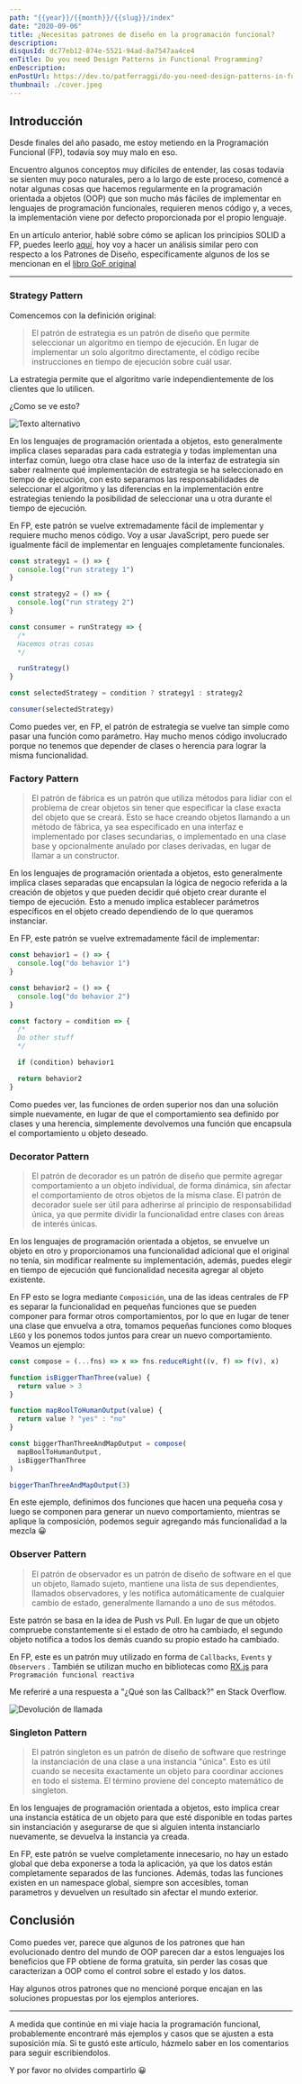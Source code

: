 ```yaml
---
path: "{{year}}/{{month}}/{{slug}}/index"
date: "2020-09-06"
title: ¿Necesitas patrones de diseño en la programación funcional?
description:
disqusId: dc77eb12-874e-5521-94ad-8a7547aa4ce4
enTitle: Do you need Design Patterns in Functional Programming?
enDescription:
enPostUrl: https://dev.to/patferraggi/do-you-need-design-patterns-in-functional-programming-370c
thumbnail: ./cover.jpeg
---
```


## Introducción

Desde finales del año pasado, me estoy metiendo en la Programación Funcional (FP), todavía soy muy malo en eso.

Encuentro algunos conceptos muy difíciles de entender, las cosas todavía se sienten muy poco naturales, pero a lo largo de este proceso, comencé a notar algunas cosas que hacemos regularmente en la programación orientada a objetos (OOP) que son mucho más fáciles de implementar en lenguajes de programación funcionales, requieren menos código y, a veces, la implementación viene por defecto proporcionada por el propio lenguaje.

En un artículo anterior, hablé sobre cómo se aplican los principios SOLID a FP, puedes leerlo [aquí](https://www.patferraggi.dev/blog/2020/jul/solid-funcional/), hoy voy a hacer un análisis similar pero con respecto a los Patrones de Diseño, específicamente algunos de los se mencionan en el [libro GoF original](https://www.amazon.com/Design-Patterns-Object-Oriented-Addison-Wesley-Professional-ebook/dp/B000SEIBB8)

---

### Strategy Pattern

Comencemos con la definición original:

> El patrón de estrategia es un patrón de diseño que permite seleccionar un algoritmo en tiempo de ejecución. En lugar de implementar un solo algoritmo directamente, el código recibe instrucciones en tiempo de ejecución sobre cuál usar.

La estrategia permite que el algoritmo varíe independientemente de los clientes que lo utilicen.

¿Como se ve esto?

![Texto alternativo](/strategy.png)

En los lenguajes de programación orientada a objetos, esto generalmente implica clases separadas para cada estrategia y todas implementan una interfaz común, luego otra clase hace uso de la interfaz de estrategia sin saber realmente qué implementación de estrategia se ha seleccionado en tiempo de ejecución, con esto separamos las responsabilidades de seleccionar el algoritmo y las diferencias en la implementación entre estrategias teniendo la posibilidad de seleccionar una u otra durante el tiempo de ejecución.

En FP, este patrón se vuelve extremadamente fácil de implementar y requiere mucho menos código. Voy a usar JavaScript, pero puede ser igualmente fácil de implementar en lenguajes completamente funcionales.

```javascript
const strategy1 = () => {
  console.log("run strategy 1")
}

const strategy2 = () => {
  console.log("run strategy 2")
}

const consumer = runStrategy => {
  /*
  Hacemos otras cosas
  */

  runStrategy()
}

const selectedStrategy = condition ? strategy1 : strategy2

consumer(selectedStrategy)
```

Como puedes ver, en FP, el patrón de estrategia se vuelve tan simple como pasar una función como parámetro. Hay mucho menos código involucrado porque no tenemos que depender de clases o herencia para lograr la misma funcionalidad.

### Factory Pattern

> El patrón de fábrica es un patrón que utiliza métodos para lidiar con el problema de crear objetos sin tener que especificar la clase exacta del objeto que se creará. Esto se hace creando objetos llamando a un método de fábrica, ya sea especificado en una interfaz e implementado por clases secundarias, o implementado en una clase base y opcionalmente anulado por clases derivadas, en lugar de llamar a un constructor.

En los lenguajes de programación orientada a objetos, esto generalmente implica clases separadas que encapsulan la lógica de negocio referida a la creación de objetos y que pueden decidir qué objeto crear durante el tiempo de ejecución. Esto a menudo implica establecer parámetros específicos en el objeto creado dependiendo de lo que queramos instanciar.

En FP, este patrón se vuelve extremadamente fácil de implementar:

```javascript
const behavior1 = () => {
  console.log("do behavior 1")
}

const behavior2 = () => {
  console.log("do behavior 2")
}

const factory = condition => {
  /*
  Do other stuff
  */

  if (condition) behavior1

  return behavior2
}
```

Como puedes ver, las funciones de orden superior nos dan una solución simple nuevamente, en lugar de que el comportamiento sea definido por clases y una herencia, simplemente devolvemos una función que encapsula el comportamiento u objeto deseado.

### Decorator Pattern

> El patrón de decorador es un patrón de diseño que permite agregar comportamiento a un objeto individual, de forma dinámica, sin afectar el comportamiento de otros objetos de la misma clase. El patrón de decorador suele ser útil para adherirse al principio de responsabilidad única, ya que permite dividir la funcionalidad entre clases con áreas de interés únicas.

En los lenguajes de programación orientada a objetos, se envuelve un objeto en otro y proporcionamos una funcionalidad adicional que el original no tenía, sin modificar realmente su implementación, además, puedes elegir en tiempo de ejecución qué funcionalidad necesita agregar al objeto existente.

En FP esto se logra mediante `Composición`, una de las ideas centrales de FP es separar la funcionalidad en pequeñas funciones que se pueden componer para formar otros comportamientos, por lo que en lugar de tener una clase que envuelva a otra, tomamos pequeñas funciones como bloques `LEGO` y los ponemos todos juntos para crear un nuevo comportamiento. Veamos un ejemplo:

```javascript
const compose = (...fns) => x => fns.reduceRight((v, f) => f(v), x)

function isBiggerThanThree(value) {
  return value > 3
}

function mapBoolToHumanOutput(value) {
  return value ? "yes" : "no"
}

const biggerThanThreeAndMapOutput = compose(
  mapBoolToHumanOutput,
  isBiggerThanThree
)

biggerThanThreeAndMapOutput(3)
```

En este ejemplo, definimos dos funciones que hacen una pequeña cosa y luego se componen para generar un nuevo comportamiento, mientras se aplique la composición, podemos seguir agregando más funcionalidad a la mezcla &#128512;

### Observer Pattern

> El patrón de observador es un patrón de diseño de software en el que un objeto, llamado sujeto, mantiene una lista de sus dependientes, llamados observadores, y les notifica automáticamente de cualquier cambio de estado, generalmente llamando a uno de sus métodos.

Este patrón se basa en la idea de Push vs Pull. En lugar de que un objeto compruebe constantemente si el estado de otro ha cambiado, el segundo objeto notifica a todos los demás cuando su propio estado ha cambiado.

En FP, este es un patrón muy utilizado en forma de `Callbacks`, `Events` y `Observers` . También se utilizan mucho en bibliotecas como [RX.js](https://rxjs.dev/) para `Programación funcional reactiva`

Me referiré a una respuesta a "¿Qué son las Callback?" en Stack Overflow.

![Devolución de llamada](/callback.png)

### Singleton Pattern

> El patrón singleton es un patrón de diseño de software que restringe la instanciación de una clase a una instancia "única". Esto es útil cuando se necesita exactamente un objeto para coordinar acciones en todo el sistema. El término proviene del concepto matemático de singleton.

En los lenguajes de programación orientada a objetos, esto implica crear una instancia estática de un objeto para que esté disponible en todas partes sin instanciación y asegurarse de que si alguien intenta instanciarlo nuevamente, se devuelva la instancia ya creada.

En FP, este patrón se vuelve completamente innecesario, no hay un estado global que deba exponerse a toda la aplicación, ya que los datos están completamente separados de las funciones. Además, todas las funciones existen en un namespace global, siempre son accesibles, toman parametros y devuelven un resultado sin afectar el mundo exterior.

## Conclusión

Como puedes ver, parece que algunos de los patrones que han evolucionado dentro del mundo de OOP parecen dar a estos lenguajes los beneficios que FP obtiene de forma gratuita, sin perder las cosas que caracterizan a OOP como el control sobre el estado y los datos.

Hay algunos otros patrones que no mencioné porque encajan en las soluciones propuestas por los ejemplos anteriores.

---

A medida que continúe en mi viaje hacia la programación funcional, probablemente encontraré más ejemplos y casos que se ajusten a esta suposición mía. Si te gustó este artículo, házmelo saber en los comentarios para seguir escribiendolos.

Y por favor no olvides compartirlo &#128512;
